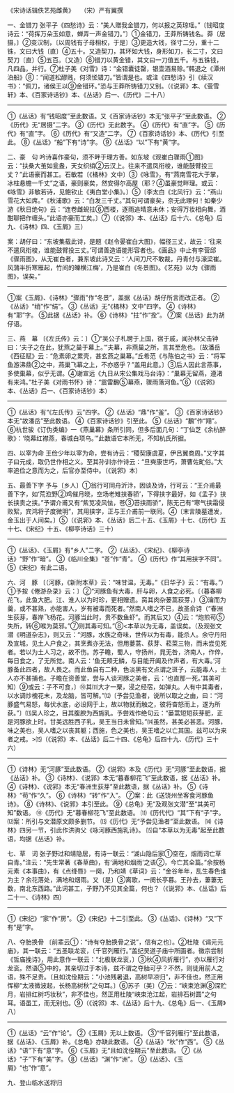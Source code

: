 <!-- { "loadSidebar": true } -->
《宋诗话辑佚艺苑雌黄》　　（宋）严有翼撰

一、金错刀
张平子《四愁诗》云：“美人赠我金错刀，何以报之英琼瑶。”〔钱昭度诗云：“荷挥万朵玉如意，蝉弄一声金错刀。”〕①金错刀，王莽所铸钱名。莽〔居摄，〕②变汉制，〔以周钱有子母相权，于是〕③更造大钱，径寸二分，重十二铢，文曰大钱〔直〕④五十。又造契刀，其环如大钱，身形如刀，长二寸，文曰契刀〔直〕⑤五百。〔又造〕⑥错刀以黄金错，其文曰一刀值五千。与五铢钱，凡四品，并行。⑦杜子美《对雪》诗：“金错囊徒罄，银壶酒易赊。”韩退之《潭州泊船》⑧：“闻道松醪贱，何须恡错刀。”皆谓是也。或注《四愁诗》引《续汉书》：“佩刀，诸侯王以⑨金错环。”恐与王莽所铸错刀又别。（《说郛》本、《萤雪轩》本、《百家诗话钞》本、《丛话》后一、《历代》二十八）


----------------
①《丛话》有“钱昭度”至此数语。又《百家诗话钞》本无“张平子”至此数语。
②《历代》无“居摄”二字。
③《历代》无此数字。
④《历代》有“直”字。
⑤《历代》有“直”字。
⑥《历代》有“又造”二字。
⑦《百家诗话钞》本、《历代》引至此。
⑧《丛话》“船”下有“诗”字。
⑨《丛话》“以”下有“黄”字。

二、豪　句
吟诗喜作豪句，须不畔于理方善。如东坡《观崔白骤雨①图》云：“扶桑大茧如瓮盎，天女织绡②云汉上。往来不遣凤衔梭，谁能鼓臂投三丈？”此语豪而甚工。石敏若〔《橘林》文中〕③《咏雪》，有“燕南雪花大于掌，冰柱悬檐一千丈”之语，豪则豪矣，然安得尔高屋〔耶？④虽豪觉畔理。或云：《咏雪》非敏若诗，见鲍钦止《夷白堂小集》。〕⑤〔李太白《北风行》云：“燕山雪花大如席。”《秋浦歌》云：“白发三千丈。”其句可谓豪矣，奈无此理何！如秦少游《秋日绝句》云：“连卷雌蜺拄⑥西楼，逐雨追晴意未休；安得万妆相向舞，酒酣聊把作缠头。”此语亦豪而工矣。〕⑦（《说郛》本、《丛话》后十六、《总龟》后九、《诗林》四、《玉屑》三）


案：胡仔曰：“东坡集载此诗，是题《赵令晏崔白大图》，幅径三丈，故云：‘往来不遣凤衔梭，谁能鼓臂投三丈。’可谓善造语能形容者也。《画品》中止有李营邱《骤雨图》，从无崔白者，兼东坡此诗又云：‘人间刀尺不敢裁，丹青付与濠梁崔。风蒲半折寒雁起，竹间的皪横江梅’，乃是崔白《冬景图》。《艺苑》以为《骤雨图》，误矣。”


----------------
①案《玉屑》、《诗林》“骤雨”作“冬景”，盖据《丛话》胡仔所言而改正者。
②《丛话》“绡”作“绢”。
③《丛话》无“《橘林》文中”四字。
④《诗林》有“耶”字。
⑤此据《丛话》补。
⑥《诗林》“拄”作“拴”。
⑦案《丛话》此为胡仔语。

三、燕　幕
〔《左氏传》云：〕①“吴公子札聘于上国，宿于戚，闻孙林父击钟曰：‘夫子之在此，犹燕之巢于幕上。’”夫幕，非燕巢之所，言其至危也。〔故潘岳《西征赋》云：“危素卵之累壳，甚玄燕之巢幕。”丘希范《与陈伯之书》云：“将军鱼游沸鼎②之中，燕巢飞幕之上，不亦惑乎？”盖用此意。〕③后人因此言燕事，多使巢幕，似乎无谓。④谢宣远《九日从宋公集戏马台诗》：“巢幕无留燕，遵渚有来鸿。”杜子美《对雨书怀》诗：“震雷飜⑤幕燕，骤雨落河鱼。”⑥（《说郛》本、《丛话》后一、《百家诗话钞》本）


----------------
①《丛话》有“《左氏传》云”四字。
②《丛话》“鼎”作“釜”。
③《百家诗话钞》本无“故潘岳”至此数语。
④《百家诗话钞》引至此。
⑤《丛话》“飜”作“翔”。
⑥杭世骏《订伪类编》一《燕巢幕》条所引同，但多后面几句：“丁仙芝《余杭醉歌》：‘晓幕红襟燕，春城白项乌。’”此数语它本所无，不知杭氏所据。

四、以宰为命
王俭少年以宰为命，尝有诗云：“稷契康虞夏，伊吕翼商周。”又字其子曰元成，取仍世作相之义。至其孙训亦作诗云：“旦奭康世巧，萧曹佐甿俗。”大率追俭之意而为之，后官亦至侍中。（《说郛》本）


五、最善下字
予与〔乡人〕①翁行可同舟沂汴，因谈及诗，行可云：“王介甫最善下字，如‘荒涖野②鸡催月晓，空场老雉挟春骄’，下得挟字最好，如《孟子》挟长挟贵之挟。”予谓介甫又有“紫苋凌风怯，苍③苔挟雨骄”，陈无己有“寒气挟霜侵败絮，宾鸿将子度微明”，其用挟字，正与王介甫前一联同。④〔末言陵墓遭发，金玉出于人间矣。〕⑤（《说郛》本、《丛话》后二十五、《玉屑》十七、《历代》五十七、《宋纪》十五、《柳亭诗话》三十）


----------------
①《丛话》、《玉屑》有“乡人”二字。
②《丛话》、《宋纪》、《柳亭诗话》“野”作“暗”。
③《临川全集》“苍”作“青”。
④《历代》作“其用挟字不同”。
⑤《宋纪》有此二语。

六、河　豚
〔（河豚，《新附本草》云：“味甘温，无毒。”《日华子》云：“有毒。”）①予按《倦游杂录》云：〕②“河豚鱼有大毒，肝与卵，人食之必死。〔（暮春柳花飞，此鱼大肥。江、淮人以为时珍，更相赠遗。脔其肉杂蒌蒿荻芽，）③瀹而为羹，或不甚熟，亦能害人，岁有被毒而死者。”然南人嗜之不已，故圣俞诗（“春洲生荻芽，春岸飞杨花。河豚当此时，贵不数鱼虾”。而其后又）④云：“炮煎苟⑤失所，转⑥喉为莫邪。”⑦则其毒可知。”⑧<本草以为无毒，盖误矣。（及观张文潜《明道杂志》，则又云：“河豚，水族之奇味，世传以为有毒，能杀人。余守丹阳及宣城，见土人户食之，其烹煮亦无法，但用蒌蒿、荻芽、菘菜三物，而未尝见死者。若以为土人习之，故不伤。苏子瞻，蜀人，守扬州，晁无咎，济南人，作倅，每日食之，了无所觉。南人云：‘鱼无颊无鳞，与目能开阖及作声者，有大毒。’河豚备此四者，故人畏之。而此鱼自有二种，色淡黑有文点谓之斑子，云能毒人，土人亦不甚捕也。子瞻在资善堂，尝与人谈河豚之美者，云：‘也直那一死。’其美可知）⑨或云：子不可食，〕⑩其⑾大才一粟，浸之经宿，如弹丸。人有中其毒者，以水调炒槐花末，及龙脑，皆可解。”⑿〔予尝见渔者，说所以取之之由，曰：“河豚盛气易怒，每伏水底，必设网于上，故以物就而触之，彼将奋怒而上，遂为所获。”〕⒀吴人珍之，目其腹腴为西施乳。予尝戏作绝句云：“蒌蒿短短荻芽肥，正是河豚欲上时。甘美远胜西子乳，吴王当日未曾知。”⒁虽然，甚美必甚恶。河豚，味之美也，吴人嗜之以丧其躯；西施，色之美也，吴王嗜之以亡其国。兹可以为来者之戒。>⒂（《说郛》本、《丛话》后二十四、《总龟》后四十九、《历代》三十六）


----------------
①《诗林》无“河豚”至此数语。
②《说郛》本及《历代》无“河豚”至此数语，据《丛话》补。
③《诗林》、《说郛》本无“暮春柳花飞”至此数语，据《丛话》补。
④《诗林》、《说郛》本无“春洲生荻芽”至此数语，据《丛话》补。
⑤《诗林》“苟”作“久”。
⑥《诗林》“转”作“入”。
⑦案：此《送饶州坐客食河豚鱼诗》。
⑧《诗林》、《说郛》本引至此。
⑨《总龟》无“及观张文潜”至“其美可知”数语。
⑩《历代》无“暮春柳花飞”至此数语。
⑾《历代代》“其”下有“子”字。
⑿案：所引与文潜原文颇多删节。
⒀《历代》无“予尝见渔者”至此数语。
⒁《诗林》四另一节，引此作洪驹父《咏河豚西施乳诗》。
⒂自“本草以为无毒”起至此数语，均据《丛话》补。

七、草　词
张子野过和靖隐居，有诗一联云：“湖山隐后家①空在，烟雨词亡草自青。”注云：“先生常著《春草曲》，有‘满地和烟雨’之语②，今亡其全篇。”余按杨元素《本事曲》，有《点绛唇》一阕，乃和靖《草词》云：“金谷年年，乱生春色谁为主？余花落处，满地和烟雨。又〔是〕③离歌，一阕长亭暮。王孙去，萋萋无数，南北东西路。”此词甚工，子野乃不见其全篇，何也？（《说郛》本、《丛话》后二十一、《诗林》四）


----------------
①《宋纪》“家”作“房”。
②《宋纪》十二引至此。
③《丛话》、《诗林》“又”下有“是”字。

八、夺胎换骨
〔前辈云①：“诗有夺胎换骨之说”，信有之也〕。②杜陵《谒元元庙》，其一联云：“五圣联龙衮，〔千官列雁行。”盖纪吴道子庙中所画者。徽宗尝制《哲庙挽诗》，用此意作一联云：“北极联龙衮，〕③秋④风折雁行”，亦以雁行对龙衮。然语⑤中的，其亲切过于本诗，兹不谓之夺胎可乎？不然，则徒用前人之语，殊不足贵。〔且如沈佺期云：“小池残暑退，高树早凉归”，非不佳也，然正用恽柳“太液微波起，长杨高树秋”之句耳。〕⑥苏子〔美〕⑦云：“峡束沧渊⑧深贮月，岩排红树巧妆秋”，非不佳也，然正用杜陵“峡束沧江起，岩排石树圆”之句耳。语虽工，而无别也。⑨（《说郛》本、《丛话》后十九、《总龟》后一、《玉屑》八）


----------------
①《丛话》“云”作“论”。
②《玉屑》无以上数语。
③“千官列雁行”至此数语，据《丛话》、《玉屑》补。《总龟》亦缺此数语。
④《丛话》“秋”作“西”。
⑤《丛话》“语”下有“意”字。
⑥《玉屑》无“且如沈佺期云”至此数语。
⑦《丛话》“子”下有“美”字。
⑧《丛话》“渊”作“洲”。
⑨《丛话》、《玉屑》“也”作“意”。

九、登山临水送将归
